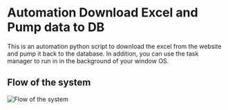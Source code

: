 # Automation Download Excel and Pump data to DB
This is an automation python script to download the excel from the website and pump it back to the database.
In addition, you can use the task manager to run in in the background of your window OS.

## Flow of the system
![Flow of the system](https://github.com/Derrick-Tan-D-WEBDEV/excel-into-database-python-with-seleium/blob/main/Blank%20diagram.jpeg "Flow of the system")
